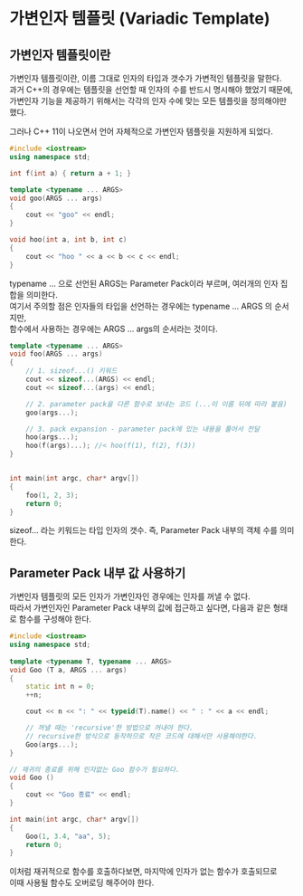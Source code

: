 # 가변인자 템플릿 (Variadic Template)

## 가변인자 템플릿이란

가변인자 템플릿이란, 이름 그대로 인자의 타입과 갯수가 가변적인 템플릿을 말한다.  
과거 C++의 경우에는 템플릿을 선언할 때 인자의 수를 반드시 명시해야 했었기 때문에,  
가변인자 기능을 제공하기 위해서는 각각의 인자 수에 맞는 모든 템플릿을 정의해야만 했다.

그러나 C++ 11이 나오면서 언어 자체적으로 가변인자 템플릿을 지원하게 되었다.

```C++
#include <iostream>
using namespace std;

int f(int a) { return a + 1; }

template <typename ... ARGS>
void goo(ARGS ... args)
{
    cout << "goo" << endl;
}

void hoo(int a, int b, int c)
{
    cout << "hoo " << a << b << c << endl;
}
```

typename ... 으로 선언된 ARGS는 Parameter Pack이라 부르며, 여러개의 인자 집합을 의미한다.  
여기서 주의할 점은 인자들의 타입을 선언하는 경우에는 typename ... ARGS 의 순서지만,  
함수에서 사용하는 경우에는 ARGS ... args의 순서라는 것이다.

```C++
template <typename ... ARGS>
void foo(ARGS ... args)
{
    // 1. sizeof...() 키워드
    cout << sizeof...(ARGS) << endl;
    cout << sizeof...(args) << endl;

    // 2. parameter pack을 다른 함수로 보내는 코드 (...이 이름 뒤에 따라 붙음)
    goo(args...);

    // 3. pack expansion - parameter pack에 있는 내용을 풀어서 전달
    hoo(args...);
    hoo(f(args)...); //< hoo(f(1), f(2), f(3))
}


int main(int argc, char* argv[])
{
    foo(1, 2, 3);
    return 0;
}
```

sizeof... 라는 키워드는 타입 인자의 갯수. 즉, Parameter Pack 내부의 객체 수를 의미한다.

## Parameter Pack 내부 값 사용하기

가변인자 템플릿의 모든 인자가 가변인자인 경우에는 인자를 꺼낼 수 없다.  
따라서 가변인자인 Parameter Pack 내부의 값에 접근하고 싶다면, 다음과 같은 형태로 함수를 구성해야 한다.

```C++
#include <iostream>
using namespace std;
 
template <typename T, typename ... ARGS>
void Goo (T a, ARGS ... args)
{
    static int n = 0;
    ++n;

    cout << n << ": " << typeid(T).name() << " : " << a << endl;

    // 꺼낼 때는 'recursive'한 방법으로 꺼내야 한다.
    // recursive한 방식으로 동작하므로 작은 코드에 대해서만 사용해야한다.
    Goo(args...);
}

// 재귀의 종료를 위해 인자없는 Goo 함수가 필요하다.
void Goo ()
{
    cout << "Goo 종료" << endl;
}

int main(int argc, char* argv[])
{
    Goo(1, 3.4, "aa", 5);
    return 0;
}
```

이처럼 재귀적으로 함수를 호출하다보면, 마지막에 인자가 없는 함수가 호출되므로  
이때 사용될 함수도 오버로딩 해주어야 한다.